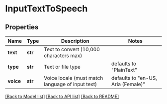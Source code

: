 # InputTextToSpeech

## Properties
Name | Type | Description | Notes
------------ | ------------- | ------------- | -------------
**text** | **str** | Text to convert (10,000 characters max) | 
**type** | **str** | Text or file type | defaults to "PlainText"
**voice** | **str** | Voice locale (must match language of input text) | defaults to "en-US, Aria (Female)"

[[Back to Model list]](../README.md#documentation-for-models) [[Back to API list]](../README.md#documentation-for-api-endpoints) [[Back to README]](../README.md)



